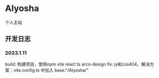 # Alyosha
个人主站




## 开发日志
### 2023.1.11
  build: 构建项目，使用npm vite react ts arco-design
  fix: js和css404，解决方案：vite.config.ts 中加入   base:"/Alyosha/"


